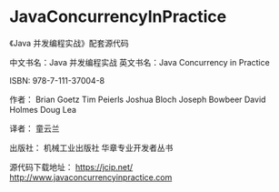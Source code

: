 # JavaConcurrencyInPractice
《Java 并发编程实战》配套源代码

中文书名：Java 并发编程实战
英文书名：Java Concurrency in Practice

ISBN: 978-7-111-37004-8

作者：
    Brian Goetz
    Tim Peierls
    Joshua Bloch
    Joseph Bowbeer
    David Holmes
    Doug Lea

译者：
    童云兰

出版社：
    机械工业出版社
    华章专业开发者丛书

源代码下载地址：
    https://jcip.net/
    http://www.javaconcurrencyinpractice.com

